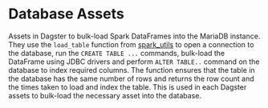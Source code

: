 # Database Assets

Assets in Dagster to bulk-load Spark DataFrames into the MariaDB instance. They use the `load_table` function from [spark_utils](/etl_textreuse/spark_utils.py#L246) to open a connection to the database, run the `CREATE TABLE ...` commands, bulk-load the DataFrame using JDBC drivers and perform `ALTER TABLE..` command on the database to index required columns. The function ensures that the table in the database has the same number of rows and returns the row count and the times taken to load and index the table. This is used in each Dagster assets to bulk-load the necessary asset into the database.